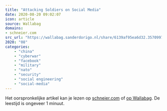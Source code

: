 ```yaml
---
title: "Attacking Soldiers on Social Media"
date: 2020-08-20 09:02:07
icon: article
source: Wallabag
domains:
- schneier.com
src_url: "https://wallabag.sanderdorigo.nl/share/6139af95ea6d32.35709973"
2020: "08"
categories:
    - "china"
    - "cyberwar"
    - "facebook"
    - "military"
    - "nato"
    - "security"
    - "social engineering"
    - "social-media"
---
```

Het oorspronkelijke artikel kan je lezen op [schneier.com](https://www.schneier.com/blog/archives/2019/02/attacking_soldi.html) of [op Wallabag](https://wallabag.sanderdorigo.nl/share/6139af95ea6d32.35709973). De leestijd is ongeveer 1 minuut.